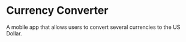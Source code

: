 # Currency Converter
A mobile app that allows users to convert several currencies to the US Dollar.
